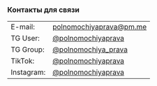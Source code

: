 <!-- [В начало](/docs/index.md) -->

### Контакты для связи

|||
|:-----|:-----|
|E-mail:|[polnomochiyaprava@pm.me](mailto:polnomochiya.prava@pm.me)|
|TG User:|[@polnomochiyaprava](https://t.me/polnomochiaprava)|
|TG Group:|[@polnomochiya_prava](https://t.me/polnomochiya_prava)|
|TikTok:|[@polnomochiyaprava](https://www.tiktok.com/@polnomochiyaprava)|
|Instagram:|[@polnomochiyaprava](https://www.instagram.com/polnomochiyaprava)|
